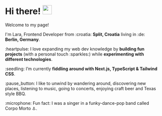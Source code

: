 <h1> Hi there! <img src="https://emojis.slackmojis.com/emojis/images/1577305505/7373/hand_wave.gif?1577305505" width="30"/></h1>

<p>Welcome to my page!</p>

<p>I'm Lara, Frontend Developer from :croatia: <b>Split, Croatia</b> living in :de: <b>Berlin, Germany</b>. </p>

<p>:heartpulse: I love expanding my web dev knowledge by <b>building fun projects</b> (with a personal touch :sparkles:) while <b>experimenting with different technologies</b>.</p>

<p>:seedling: I’m currently <b>fiddling around with Next.js, TypeScript & Tailwind CSS</b>.</p>

<p>:pause_button: I like to unwind by wandering around, discovering new places, listening to music, going to concerts, enjoying craft beer and Texas style BBQ.</p>

<p>:microphone: Fun fact: I was a singer in a funky-dance-pop band called Corpo Morto ⚓.</p>
